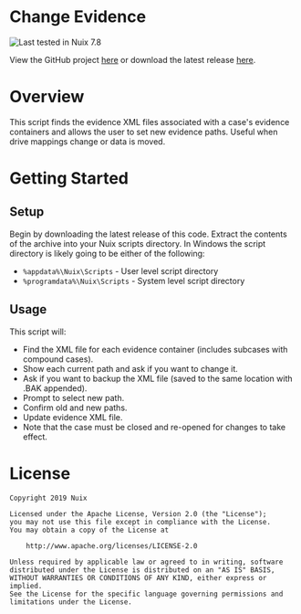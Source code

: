 Change Evidence
==============

![Last tested in Nuix 7.8](https://img.shields.io/badge/Nuix-7.8-green.svg)

View the GitHub project [here](https://github.com/Nuix/Change-Evidence) or download the latest release [here](https://github.com/Nuix/Change-Evidence/releases).

# Overview

This script finds the evidence XML files associated with a case's evidence containers and allows the user to set new evidence paths. Useful when drive mappings change or data is moved.

# Getting Started

## Setup

Begin by downloading the latest release of this code.  Extract the contents of the archive into your Nuix scripts directory.  In Windows the script directory is likely going to be either of the following:

- `%appdata%\Nuix\Scripts` - User level script directory
- `%programdata%\Nuix\Scripts` - System level script directory

## Usage

This script will:
- Find the XML file for each evidence container (includes subcases with compound cases).
- Show each current path and ask if you want to change it.
- Ask if you want to backup the XML file (saved to the same location with <timestamp>.BAK appended).
- Prompt to select new path.
- Confirm old and new paths.
- Update evidence XML file.
- Note that the case must be closed and re-opened for changes to take effect.

# License

```
Copyright 2019 Nuix

Licensed under the Apache License, Version 2.0 (the "License");
you may not use this file except in compliance with the License.
You may obtain a copy of the License at

    http://www.apache.org/licenses/LICENSE-2.0

Unless required by applicable law or agreed to in writing, software
distributed under the License is distributed on an "AS IS" BASIS,
WITHOUT WARRANTIES OR CONDITIONS OF ANY KIND, either express or implied.
See the License for the specific language governing permissions and
limitations under the License.
```
